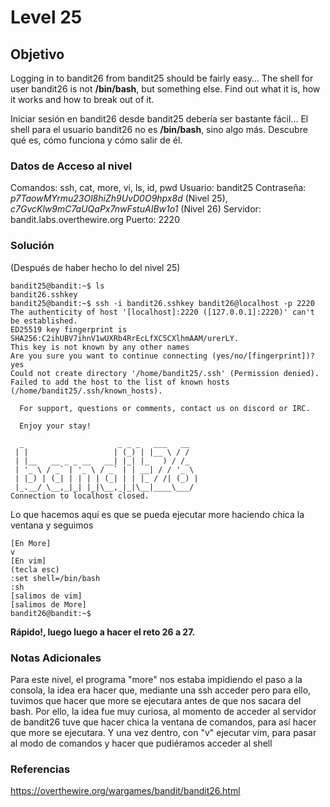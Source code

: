 # Level 25
## Objetivo
Logging in to bandit26 from bandit25 should be fairly easy… The shell for user bandit26 is not **/bin/bash**, but something else. Find out what it is, how it works and how to break out of it.

Iniciar sesión en bandit26 desde bandit25 debería ser bastante fácil... El shell para el usuario bandit26 no es **/bin/bash**, sino algo más. Descubre qué es, cómo funciona y cómo salir de él.
### Datos de Acceso al nivel
Comandos: ssh, cat, more, vi, ls, id, pwd
Usuario: bandit25
Contraseña:  *p7TaowMYrmu23Ol8hiZh9UvD0O9hpx8d* (Nivel 25), *c7GvcKlw9mC7aUQaPx7nwFstuAIBw1o1* (Nivel 26)
Servidor: bandit.labs.overthewire.org
Puerto: 2220
### Solución
(Después de haber hecho lo del nivel 25)
```
bandit25@bandit:~$ ls
bandit26.sshkey
bandit25@bandit:~$ ssh -i bandit26.sshkey bandit26@localhost -p 2220
The authenticity of host '[localhost]:2220 ([127.0.0.1]:2220)' can't be established.
ED25519 key fingerprint is SHA256:C2ihUBV7ihnV1wUXRb4RrEcLfXC5CXlhmAAM/urerLY.
This key is not known by any other names
Are you sure you want to continue connecting (yes/no/[fingerprint])? yes
Could not create directory '/home/bandit25/.ssh' (Permission denied).
Failed to add the host to the list of known hosts (/home/bandit25/.ssh/known_hosts).

  For support, questions or comments, contact us on discord or IRC.

  Enjoy your stay!

  _                     _ _ _   ___   __
 | |                   | (_) | |__ \ / /
 | |__   __ _ _ __   __| |_| |_   ) / /_
 | '_ \ / _` | '_ \ / _` | | __| / / '_ \
 | |_) | (_| | | | | (_| | | |_ / /| (_) |
 |_.__/ \__,_|_| |_|\__,_|_|\__|____\___/
Connection to localhost closed.
```
Lo que hacemos aquí es que se pueda ejecutar more haciendo chica la ventana y seguimos
```
[En More]
v
[En vim]
(tecla esc)
:set shell=/bin/bash
:sh
[salimos de vim]
[salimos de More]
bandit26@bandit:~$ 
```
**Rápido!, luego luego a hacer el reto 26 a 27.**
### Notas Adicionales
Para este nivel, el programa "more" nos estaba impidiendo el paso a la consola, la idea era hacer que, mediante una ssh acceder pero para ello, tuvimos que hacer que more se ejecutara antes de que nos sacara del bash. Por ello, la idea fue muy curiosa, al momento de acceder al servidor de bandit26 tuve que hacer chica la ventana de comandos, para así hacer que more se ejecutara. Y una vez dentro, con "v" ejecutar vim, para pasar al modo de comandos y hacer que pudiéramos acceder al shell

### Referencias
https://overthewire.org/wargames/bandit/bandit26.html